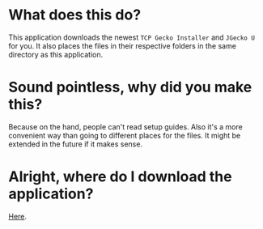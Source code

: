 # What does this do?
This application downloads the newest `TCP Gecko Installer` and `JGecko U` for you. It also places the files in their respective folders in the same directory as this application.

# Sound pointless, why did you make this?
Because on the hand, people can't read setup guides. Also it's a more convenient way than going to different places for the files. It might be extended in the future if it makes sense.

# Alright, where do I download the application?
[Here](Gecko%20U%20Porter.jar?raw=true).